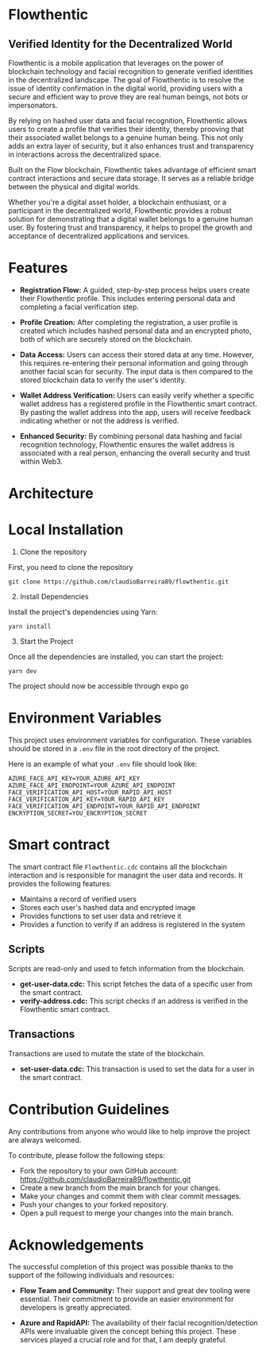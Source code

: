 # Flowthentic

## Verified Identity for the Decentralized World

Flowthentic is a mobile application that leverages on the power of blockchain technology and facial recognition to generate verified identities in the decentralized landscape. The goal of Flowthentic is to resolve the issue of identity confirmation in the digital world, providing users with a secure and efficient way to prove they are real human beings, not bots or impersonators.

By relying on hashed user data and facial recognition, Flowthentic allows users to create a profile that verifies their identity, thereby prooving that their associated wallet belongs to a genuine human being. This not only adds an extra layer of security, but it also enhances trust and transparency in interactions across the decentralized space.

Built on the Flow blockchain, Flowthentic takes advantage of efficient smart contract interactions and secure data storage. It serves as a reliable bridge between the physical and digital worlds.

Whether you're a digital asset holder, a blockchain enthusiast, or a participant in the decentralized world, Flowthentic provides a robust solution for demonstrating that a digital wallet belongs to a genuine human user. By fostering trust and transparency, it helps to propel the growth and acceptance of decentralized applications and services.

# Features

- **Registration Flow:** A guided, step-by-step process helps users create their Flowthentic profile. This includes entering personal data and completing a facial verification step.

- **Profile Creation:** After completing the registration, a user profile is created which includes hashed personal data and an encrypted photo, both of which are securely stored on the blockchain.

- **Data Access:** Users can access their stored data at any time. However, this requires re-entering their personal information and going through another facial scan for security. The input data is then compared to the stored blockchain data to verify the user's identity.

- **Wallet Address Verification:** Users can easily verify whether a specific wallet address has a registered profile in the Flowthentic smart contract. By pasting the wallet address into the app, users will receive feedback indicating whether or not the address is verified.

- **Enhanced Security:** By combining personal data hashing and facial recognition technology, Flowthentic ensures the wallet address is associated with a real person, enhancing the overall security and trust within Web3.

# Architecture

# Local Installation

1. Clone the repository

First, you need to clone the repository

```
git clone https://github.com/claudioBarreira89/flowthentic.git
```

2. Install Dependencies

Install the project's dependencies using Yarn:

```
yarn install
```

3. Start the Project

Once all the dependencies are installed, you can start the project:

```
yarn dev
```

The project should now be accessible through expo go

# Environment Variables

This project uses environment variables for configuration. These variables should be stored in a `.env` file in the root directory of the project.

Here is an example of what your `.env` file should look like:

```
AZURE_FACE_API_KEY=YOUR_AZURE_API_KEY
AZURE_FACE_API_ENDPOINT=YOUR_AZURE_API_ENDPOINT
FACE_VERIFICATION_API_HOST=YOUR_RAPID_API_HOST
FACE_VERIFICATION_API_KEY=YOUR_RAPID_API_KEY
FACE_VERIFICATION_API_ENDPOINT=YOUR_RAPID_API_ENDPOINT
ENCRYPTION_SECRET=YOU_ENCRYPTION_SECRET
```

# Smart contract

The smart contract file `Flowthentic.cdc` contains all the blockchain interaction and is responsible for managint the user data and records. It provides the following features:

- Maintains a record of verified users
- Stores each user's hashed data and encrypted image
- Provides functions to set user data and retrieve it
- Provides a function to verify if an address is registered in the system

## Scripts

Scripts are read-only and used to fetch information from the blockchain.

- **get-user-data.cdc:** This script fetches the data of a specific user from the smart contract.
- **verify-address.cdc:** This script checks if an address is verified in the Flowthentic smart contract.

## Transactions

Transactions are used to mutate the state of the blockchain.

- **set-user-data.cdc:** This transaction is used to set the data for a user in the smart contract.

# Contribution Guidelines

Any contributions from anyone who would like to help improve the project are always welcomed.

To contribute, please follow the following steps:

- Fork the repository to your own GitHub account: https://github.com/claudioBarreira89/flowthentic.git
- Create a new branch from the main branch for your changes.
- Make your changes and commit them with clear commit messages.
- Push your changes to your forked repository.
- Open a pull request to merge your changes into the main branch.

# Acknowledgements

The successful completion of this project was possible thanks to the support of the following individuals and resources:

- **Flow Team and Community:** Their support and great dev tooling were essential. Their commitment to provide an easier environment for developers is greatly appreciated.

- **Azure and RapidAPI:** The availability of their facial recognition/detection APIs were invaluable given the concept behing this project. These services played a crucial role and for that, I am deeply grateful.
